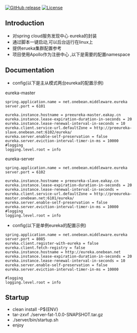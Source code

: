 [![GitHub release](https://img.shields.io/badge/release-1.0.0-28a745.svg)](https://github.com/0nebean/com.alibaba.druid-0nebean.custom/releases)
[![License](https://img.shields.io/badge/license-Apache%202-4EB1BA.svg)](https://www.apache.org/licenses/LICENSE-2.0.html)


Introduction
---
- 对spring cloud服务发现中心 eureka的封装
- 通过脚本一键启动,可以后台运行在linux上
- 提供erueka集群配置参考
- 项目使用Apollo作为注册中心 ,以下是需要的配置namespace


Documentation
---
- config(以下是主从模式两台eureka的配置示例)

eureka-master

```
spring.application.name = net.onebean.middleware.eureka
server.port = 6101

eureka.instance.hostname = preeureka-master.eakay.cn
eureka.instance.lease-expiration-duration-in-seconds = 20
eureka.instance.lease-renewal-interval-in-seconds = 10
eureka.client.service-url.defaultZone = http://preeureka-slave.onebean.net:6102/eureka/
eureka.server.enable-self-preservation = false
eureka.server.eviction-interval-timer-in-ms = 10000
#logging
logging.level.root = info

```

eureka-server

```
spring.application.name = net.onebean.middleware.eureka
server.port = 6102

eureka.instance.hostname = preeureka-slave.eakay.cn
eureka.instance.lease-expiration-duration-in-seconds = 20
eureka.instance.lease-renewal-interval-in-seconds = 
eureka.client.service-url.defaultZone = http://preeureka-master.onebean.net:6101/eureka/
eureka.server.enable-self-preservation = false
eureka.server.eviction-interval-timer-in-ms = 10000
#logging
logging.level.root = info

```

- config(以下是单例eureka的配置示例)
```
spring.application.name = net.onebean.middleware.eureka
server.port = 8085
eureka.client.register-with-eureka = false
eureka.client.fetch-registry = false
eureka.instance.hostname = http://eureka.onebean.net
eureka.instance.lease-expiration-duration-in-seconds = 20
eureka.instance.lease-renewal-interval-in-seconds = 10
eureka.server.enable-self-preservation = false
eureka.server.eviction-interval-timer-in-ms = 10000

#logging
logging.level.root = info

```

Startup
---
- clean install -P${ENV}
- tar-zxvf ./server-fat-1.0.0-SNAPSHOT.tar.gz
- ./server/bin/startup.sh
- enjoy



